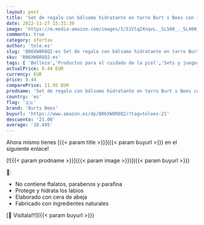 ```yaml
---
layout: post
title: 'Set de regalo con bálsamo hidratante en tarro Burt s Bees con 1 bálsamo labial con cera de abejas original 100 % natural  vitamina E y menta  4 25 g   1 bálsamo labial con color: hibisco  4 25 g  y 1'
date: 2022-11-27 15:31:39
image: 'https://m.media-amazon.com/images/I/51Vlq2XnqvL._SL500_._SL400_.jpg'
comments: true
category: ofertas
author: 'tole.es'
slug: 'B06XW8R8Q2-es Set de regalo con bálsamo hidratante en tarro Burt s Bees...'
sku: 'B06XW8R8Q2-es'
tags: [ 'Belleza','Productos para el cuidado de la piel','Sets y juegos para el cuidado de la piel','burts bees','de','regalo','set','🇪🇸', ]
actualPrice: 9.44 EUR
currency: EUR
price: 9.44
comparePrice: 11.95 EUR
prodname: 'Set de regalo con bálsamo hidratante en tarro Burt s Bees con 1 bálsamo labial con cera de abejas original 100 % natural  vitamina E y menta  4 25 g   1 bálsamo labial con color: hibisco  4 25 g  y 1'
country: 'es'
flag: '🇪🇸'
brand: 'Burts Bees'
buyurl: 'https://www.amazon.es/dp/B06XW8R8Q2/?tag=tolees-21'
descuento: '21.00'
average: '10.445'
---
```


Ahora mismo tienes [{{< param title >}}]({{< param buyurl >}}) en el siguiente enlace!

[![{{< param prodname >}}]({{< param image >}})]({{< param buyurl >}})

🔎:

- No contiene ftalatos, parabenos y parafina
- Protege y hidrata los labios
- Elaborado con cera de abeja
- Fabricado con ingredientes naturales

[🛒 Visítala!!!]({{< param buyurl >}})
